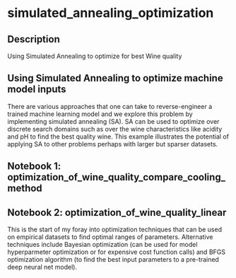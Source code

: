 # simulated_annealing_optimization

## Description
Using Simulated Annealing to optimize for best Wine quality

## Using Simulated Annealing to optimize machine model inputs

There are various approaches that one can take to reverse-engineer a trained
machine learning model and we explore this problem by implementing simulated
annealing (SA). SA can be used to optimize over discrete search domains such as
over the wine characteristics like acidity and pH to find the best quality wine.
This example illustrates the potential of applying SA to other problems perhaps
with larger but sparser datasets.

## Notebook 1: optimization_of_wine_quality_compare_cooling_method

## Notebook 2: optimization_of_wine_quality_linear

This is the start of my foray into optimization techniques that can be used on empirical
datasets to find optimal ranges of parameters. Alternative techniques include Bayesian
optimization (can be used for model hyperparmeter optimization or for expensive cost
function calls) and BFGS optimization algorithm (to find the best input parameters to a pre-trained deep neural
net model).
